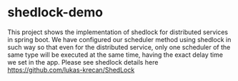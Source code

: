 # shedlock-demo
This project shows the implementation of shedlock for distributed services in spring boot.
We have configured our scheduler method using shedlock in such way so that even for the distributed 
service, only one scheduler of the same type will be executed at the same time, having the exact 
delay time we set in the app. Please see shedlock details here
https://github.com/lukas-krecan/ShedLock